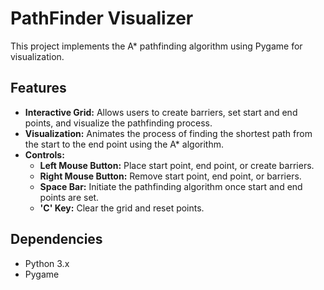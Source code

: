 # PathFinder Visualizer

This project implements the A* pathfinding algorithm using Pygame for visualization.

## Features

- **Interactive Grid:** Allows users to create barriers, set start and end points, and visualize the pathfinding process.
- **Visualization:** Animates the process of finding the shortest path from the start to the end point using the A* algorithm.
- **Controls:** 
  - **Left Mouse Button:** Place start point, end point, or create barriers.
  - **Right Mouse Button:** Remove start point, end point, or barriers.
  - **Space Bar:** Initiate the pathfinding algorithm once start and end points are set.
  - **'C' Key:** Clear the grid and reset points.

## Dependencies

- Python 3.x
- Pygame
